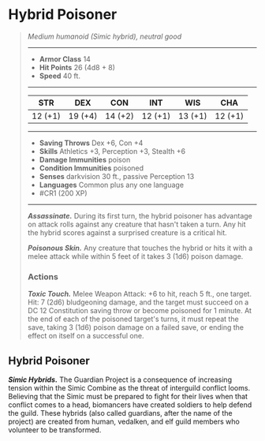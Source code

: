 # Hybrid Poisoner
>*Medium humanoid (Simic hybrid), neutral good*
>___
>- **Armor Class** 14
>- **Hit Points** 26 (4d8 + 8)
>- **Speed** 40 ft.
>___
>|STR|DEX|CON|INT|WIS|CHA|
>|:---:|:---:|:---:|:---:|:---:|:---:|
>|12 (+1)|19 (+4)|14 (+2)|12 (+1)|13 (+1)|12 (+1)|
>___
>- **Saving Throws** Dex +6, Con +4
>- **Skills** Athletics +3, Perception +3, Stealth +6
>- **Damage Immunities** poison
>- **Condition Immunities** poisoned
>- **Senses** darkvision 30 ft., passive Perception 13
>- **Languages** Common plus any one language
>- #CR1 (200 XP)
>___
>***Assassinate.*** During its first turn, the hybrid poisoner has advantage on attack rolls against any creature that hasn't taken a turn. Any hit the hybrid scores against a surprised creature is a critical hit.  
>
>***Poisonous Skin.*** Any creature that touches the hybrid or hits it with a melee attack while within 5 feet of it takes 3 (1d6) poison damage.  
>
>### Actions
>***Toxic Touch.*** Melee Weapon Attack: +6 to hit, reach 5 ft., one target. Hit: 7 (2d6) bludgeoning damage, and the target must succeed on a DC 12 Constitution saving throw or become poisoned for 1 minute. At the end of each of the poisoned target's turns, it must repeat the save, taking 3 (1d6) poison damage on a failed save, or ending the effect on itself on a successful one.

## Hybrid Poisoner

***Simic Hybrids.*** The Guardian Project is a consequence of increasing tension within the Simic Combine as the threat of interguild conflict looms. Believing that the Simic must be prepared to fight for their lives when that conflict comes to a head, biomancers have created soldiers to help defend the guild. These hybrids (also called guardians, after the name of the project) are created from human, vedalken, and elf guild members who volunteer to be transformed.
